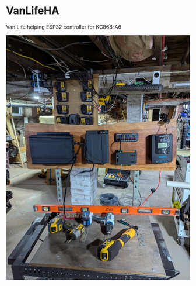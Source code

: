 # VanLifeHA
Van Life helping ESP32 controller for KC868-A6


![Early Hardware Layout](https://github.com/bobbywaz/VanLifeHA/blob/main/early-hardware-layout.jpg?raw=true)
